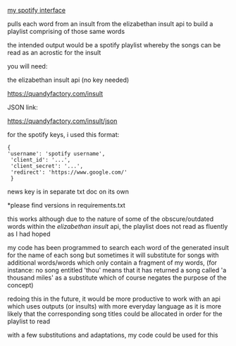 <u>my spotify interface</u>

pulls each word from an insult from the elizabethan insult api to build a playlist comprising of those same words

the intended output would be a spotify playlist whereby the songs can be read as an acrostic for the insult



you will need:

the elizabethan insult api (no key needed)

https://quandyfactory.com/insult

JSON link:

https://quandyfactory.com/insult/json



for the spotify keys, i used this format:

```
{
'username': 'spotify username',
 'client_id': '...',
 'client_secret': '...',
 'redirect': 'https://www.google.com/'
 }
```

news key is in separate txt doc on its own

*please find versions in requirements.txt



this works although due to the nature of some of the obscure/outdated words within the *elizabethan insult* api, the playlist does not read as fluently as I had hoped

my code has been programmed to search each word of the generated insult for the name of each song but sometimes it will substitute for songs with additional words/words which only contain a fragment of my words, (for instance: no song entitled 'thou' means that it has returned a song called 'a thousand miles' as a substitute which of course negates the purpose of the concept)

redoing this in the future, it would be more productive to work with an api which uses outputs (or insults) with more everyday language as it is more likely that the corresponding song titles could be allocated in order for the playlist to read

with a few substitutions and adaptations, my code could be used for this